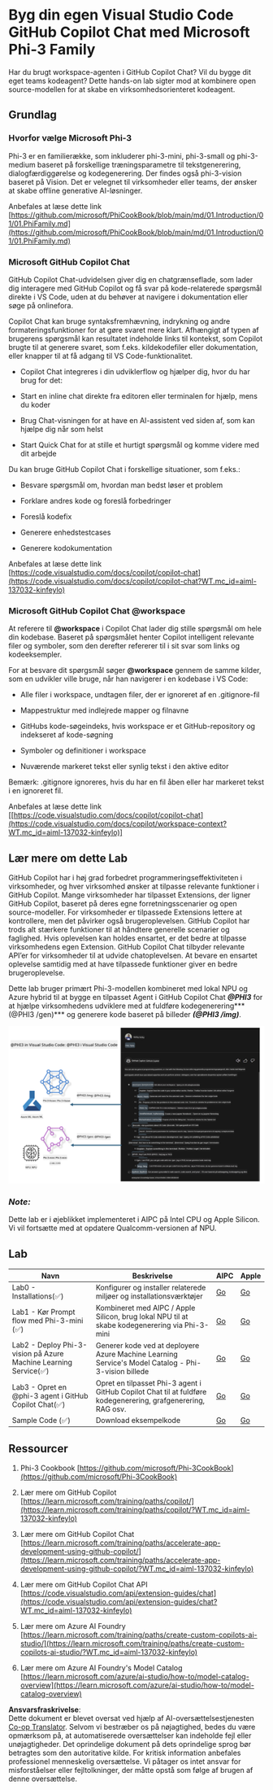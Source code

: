 <!--
CO_OP_TRANSLATOR_METADATA:
{
  "original_hash": "00b7a699de8ac405fa821f4c0f7fc0ab",
  "translation_date": "2025-05-09T19:14:00+00:00",
  "source_file": "md/02.Application/02.Code/Phi3/VSCodeExt/README.md",
  "language_code": "da"
}
-->
# **Byg din egen Visual Studio Code GitHub Copilot Chat med Microsoft Phi-3 Family**

Har du brugt workspace-agenten i GitHub Copilot Chat? Vil du bygge dit eget teams kodeagent? Dette hands-on lab sigter mod at kombinere open source-modellen for at skabe en virksomhedsorienteret kodeagent.

## **Grundlag**

### **Hvorfor vælge Microsoft Phi-3**

Phi-3 er en familierække, som inkluderer phi-3-mini, phi-3-small og phi-3-medium baseret på forskellige træningsparametre til tekstgenerering, dialogfærdiggørelse og kodegenerering. Der findes også phi-3-vision baseret på Vision. Det er velegnet til virksomheder eller teams, der ønsker at skabe offline generative AI-løsninger.

Anbefales at læse dette link [https://github.com/microsoft/PhiCookBook/blob/main/md/01.Introduction/01/01.PhiFamily.md](https://github.com/microsoft/PhiCookBook/blob/main/md/01.Introduction/01/01.PhiFamily.md)

### **Microsoft GitHub Copilot Chat**

GitHub Copilot Chat-udvidelsen giver dig en chatgrænseflade, som lader dig interagere med GitHub Copilot og få svar på kode-relaterede spørgsmål direkte i VS Code, uden at du behøver at navigere i dokumentation eller søge på onlinefora.

Copilot Chat kan bruge syntaksfremhævning, indrykning og andre formateringsfunktioner for at gøre svaret mere klart. Afhængigt af typen af brugerens spørgsmål kan resultatet indeholde links til kontekst, som Copilot brugte til at generere svaret, som f.eks. kildekodefiler eller dokumentation, eller knapper til at få adgang til VS Code-funktionalitet.

- Copilot Chat integreres i din udviklerflow og hjælper dig, hvor du har brug for det:

- Start en inline chat direkte fra editoren eller terminalen for hjælp, mens du koder

- Brug Chat-visningen for at have en AI-assistent ved siden af, som kan hjælpe dig når som helst

- Start Quick Chat for at stille et hurtigt spørgsmål og komme videre med dit arbejde

Du kan bruge GitHub Copilot Chat i forskellige situationer, som f.eks.:

- Besvare spørgsmål om, hvordan man bedst løser et problem

- Forklare andres kode og foreslå forbedringer

- Foreslå kodefix

- Generere enhedstestcases

- Generere kodokumentation

Anbefales at læse dette link [https://code.visualstudio.com/docs/copilot/copilot-chat](https://code.visualstudio.com/docs/copilot/copilot-chat?WT.mc_id=aiml-137032-kinfeylo)

###  **Microsoft GitHub Copilot Chat @workspace**

At referere til **@workspace** i Copilot Chat lader dig stille spørgsmål om hele din kodebase. Baseret på spørgsmålet henter Copilot intelligent relevante filer og symboler, som den derefter refererer til i sit svar som links og kodeeksempler.

For at besvare dit spørgsmål søger **@workspace** gennem de samme kilder, som en udvikler ville bruge, når han navigerer i en kodebase i VS Code:

- Alle filer i workspace, undtagen filer, der er ignoreret af en .gitignore-fil

- Mappestruktur med indlejrede mapper og filnavne

- GitHubs kode-søgeindeks, hvis workspace er et GitHub-repository og indekseret af kode-søgning

- Symboler og definitioner i workspace

- Nuværende markeret tekst eller synlig tekst i den aktive editor

Bemærk: .gitignore ignoreres, hvis du har en fil åben eller har markeret tekst i en ignoreret fil.

Anbefales at læse dette link [[https://code.visualstudio.com/docs/copilot/copilot-chat](https://code.visualstudio.com/docs/copilot/workspace-context?WT.mc_id=aiml-137032-kinfeylo)]

## **Lær mere om dette Lab**

GitHub Copilot har i høj grad forbedret programmeringseffektiviteten i virksomheder, og hver virksomhed ønsker at tilpasse relevante funktioner i GitHub Copilot. Mange virksomheder har tilpasset Extensions, der ligner GitHub Copilot, baseret på deres egne forretningsscenarier og open source-modeller. For virksomheder er tilpassede Extensions lettere at kontrollere, men det påvirker også brugeroplevelsen. GitHub Copilot har trods alt stærkere funktioner til at håndtere generelle scenarier og faglighed. Hvis oplevelsen kan holdes ensartet, er det bedre at tilpasse virksomhedens egen Extension. GitHub Copilot Chat tilbyder relevante API’er for virksomheder til at udvide chatoplevelsen. At bevare en ensartet oplevelse samtidig med at have tilpassede funktioner giver en bedre brugeroplevelse.

Dette lab bruger primært Phi-3-modellen kombineret med lokal NPU og Azure hybrid til at bygge en tilpasset Agent i GitHub Copilot Chat ***@PHI3*** for at hjælpe virksomhedens udviklere med at fuldføre kodegenerering***(@PHI3 /gen)*** og generere kode baseret på billeder ***(@PHI3 /img)***.

![PHI3](../../../../../../../translated_images/cover.410a18b85555fad4ca8bfb8f0b1776a96ae7f8eae1132b8f0c09d4b92b8e3365.da.png)

### ***Note:*** 

Dette lab er i øjeblikket implementeret i AIPC på Intel CPU og Apple Silicon. Vi vil fortsætte med at opdatere Qualcomm-versionen af NPU.

## **Lab**

| Navn | Beskrivelse | AIPC | Apple |
| ------------ | ----------- | -------- |-------- |
| Lab0 - Installations(✅) | Konfigurer og installer relaterede miljøer og installationsværktøjer | [Go](./HOL/AIPC/01.Installations.md) |[Go](./HOL/Apple/01.Installations.md) |
| Lab1 - Kør Prompt flow med Phi-3-mini (✅) | Kombineret med AIPC / Apple Silicon, brug lokal NPU til at skabe kodegenerering via Phi-3-mini | [Go](./HOL/AIPC/02.PromptflowWithNPU.md) |  [Go](./HOL/Apple/02.PromptflowWithMLX.md) |
| Lab2 - Deploy Phi-3-vision på Azure Machine Learning Service(✅) | Generer kode ved at deployere Azure Machine Learning Service's Model Catalog - Phi-3-vision billede | [Go](./HOL/AIPC/03.DeployPhi3VisionOnAzure.md) |[Go](./HOL/Apple/03.DeployPhi3VisionOnAzure.md) |
| Lab3 - Opret en @phi-3 agent i GitHub Copilot Chat(✅)  | Opret en tilpasset Phi-3 agent i GitHub Copilot Chat til at fuldføre kodegenerering, grafgenerering, RAG osv. | [Go](./HOL/AIPC/04.CreatePhi3AgentInVSCode.md) | [Go](./HOL/Apple/04.CreatePhi3AgentInVSCode.md) |
| Sample Code (✅)  | Download eksempelkode | [Go](../../../../../../../code/07.Lab/01/AIPC) | [Go](../../../../../../../code/07.Lab/01/Apple) |

## **Ressourcer**

1. Phi-3 Cookbook [https://github.com/microsoft/Phi-3CookBook](https://github.com/microsoft/Phi-3CookBook)

2. Lær mere om GitHub Copilot [https://learn.microsoft.com/training/paths/copilot/](https://learn.microsoft.com/training/paths/copilot/?WT.mc_id=aiml-137032-kinfeylo)

3. Lær mere om GitHub Copilot Chat [https://learn.microsoft.com/training/paths/accelerate-app-development-using-github-copilot/](https://learn.microsoft.com/training/paths/accelerate-app-development-using-github-copilot/?WT.mc_id=aiml-137032-kinfeylo)

4. Lær mere om GitHub Copilot Chat API [https://code.visualstudio.com/api/extension-guides/chat](https://code.visualstudio.com/api/extension-guides/chat?WT.mc_id=aiml-137032-kinfeylo)

5. Lær mere om Azure AI Foundry [https://learn.microsoft.com/training/paths/create-custom-copilots-ai-studio/](https://learn.microsoft.com/training/paths/create-custom-copilots-ai-studio/?WT.mc_id=aiml-137032-kinfeylo)

6. Lær mere om Azure AI Foundry's Model Catalog [https://learn.microsoft.com/azure/ai-studio/how-to/model-catalog-overview](https://learn.microsoft.com/azure/ai-studio/how-to/model-catalog-overview)

**Ansvarsfraskrivelse**:  
Dette dokument er blevet oversat ved hjælp af AI-oversættelsestjenesten [Co-op Translator](https://github.com/Azure/co-op-translator). Selvom vi bestræber os på nøjagtighed, bedes du være opmærksom på, at automatiserede oversættelser kan indeholde fejl eller unøjagtigheder. Det oprindelige dokument på dets oprindelige sprog bør betragtes som den autoritative kilde. For kritisk information anbefales professionel menneskelig oversættelse. Vi påtager os intet ansvar for misforståelser eller fejltolkninger, der måtte opstå som følge af brugen af denne oversættelse.